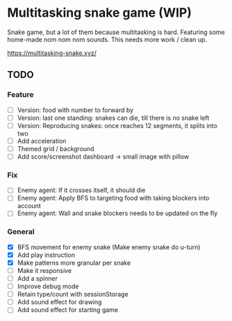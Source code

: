 # Multitasking snake game (WIP)

Snake game, but a lot of them because multitasking is hard. Featuring some home-made nom nom nom sounds. This needs more work / clean up.

https://multitasking-snake.xyz/

## TODO

### Feature

- [ ] Version: food with number to forward by
- [ ] Version: last one standing: snakes can die, till there is no snake left
- [ ] Version: Reproducing snakes: once reaches 12 segments, it splits into two
- [ ] Add acceleration
- [ ] Themed grid / background
- [ ] Add score/screenshot dashboard -> small image with pillow

### Fix

- [ ] Enemy agent: If it crosses itself, it should die
- [ ] Enemy agent: Apply BFS to targeting food with taking blockers into account
- [ ] Enemy agent: Wall and snake blockers needs to be updated on the fly

### General

- [x] BFS movement for enemy snake (Make enemy snake do u-turn)
- [x] Add play instruction
- [x] Make patterns more granular per snake
- [ ] Make it responsive
- [ ] Add a spinner
- [ ] Improve debug mode
- [ ] Retain type/count with sessionStorage
- [ ] Add sound effect for drawing
- [ ] Add sound effect for starting game
